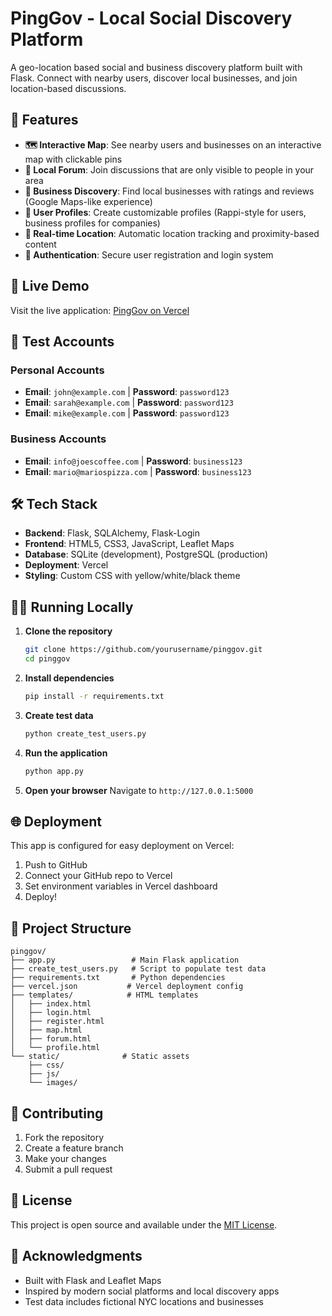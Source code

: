 # PingGov - Local Social Discovery Platform

A geo-location based social and business discovery platform built with Flask. Connect with nearby users, discover local businesses, and join location-based discussions.

## 🌟 Features

- **🗺️ Interactive Map**: See nearby users and businesses on an interactive map with clickable pins
- **💬 Local Forum**: Join discussions that are only visible to people in your area
- **🏪 Business Discovery**: Find local businesses with ratings and reviews (Google Maps-like experience)
- **👥 User Profiles**: Create customizable profiles (Rappi-style for users, business profiles for companies)
- **📍 Real-time Location**: Automatic location tracking and proximity-based content
- **🔐 Authentication**: Secure user registration and login system

## 🚀 Live Demo

Visit the live application: [PingGov on Vercel](https://your-app-url.vercel.app)

## 🧪 Test Accounts

### Personal Accounts
- **Email**: `john@example.com` | **Password**: `password123`
- **Email**: `sarah@example.com` | **Password**: `password123`
- **Email**: `mike@example.com` | **Password**: `password123`

### Business Accounts
- **Email**: `info@joescoffee.com` | **Password**: `business123`
- **Email**: `mario@mariospizza.com` | **Password**: `business123`

## 🛠️ Tech Stack

- **Backend**: Flask, SQLAlchemy, Flask-Login
- **Frontend**: HTML5, CSS3, JavaScript, Leaflet Maps
- **Database**: SQLite (development), PostgreSQL (production)
- **Deployment**: Vercel
- **Styling**: Custom CSS with yellow/white/black theme

## 🏃‍♂️ Running Locally

1. **Clone the repository**
   ```bash
   git clone https://github.com/yourusername/pinggov.git
   cd pinggov
   ```

2. **Install dependencies**
   ```bash
   pip install -r requirements.txt
   ```

3. **Create test data**
   ```bash
   python create_test_users.py
   ```

4. **Run the application**
   ```bash
   python app.py
   ```

5. **Open your browser**
   Navigate to `http://127.0.0.1:5000`

## 🌐 Deployment

This app is configured for easy deployment on Vercel:

1. Push to GitHub
2. Connect your GitHub repo to Vercel
3. Set environment variables in Vercel dashboard
4. Deploy!

## 📁 Project Structure

```
pinggov/
├── app.py                 # Main Flask application
├── create_test_users.py   # Script to populate test data
├── requirements.txt       # Python dependencies
├── vercel.json           # Vercel deployment config
├── templates/            # HTML templates
│   ├── index.html
│   ├── login.html
│   ├── register.html
│   ├── map.html
│   ├── forum.html
│   └── profile.html
└── static/              # Static assets
    ├── css/
    ├── js/
    └── images/
```

## 🤝 Contributing

1. Fork the repository
2. Create a feature branch
3. Make your changes
4. Submit a pull request

## 📄 License

This project is open source and available under the [MIT License](LICENSE).

## 🙏 Acknowledgments

- Built with Flask and Leaflet Maps
- Inspired by modern social platforms and local discovery apps
- Test data includes fictional NYC locations and businesses

